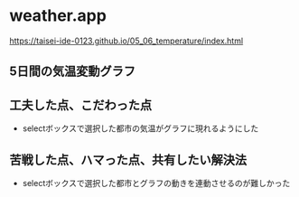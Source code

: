 # weather.app

https://taisei-ide-0123.github.io/05_06_temperature/index.html

## 5日間の気温変動グラフ

## 工夫した点、こだわった点
- selectボックスで選択した都市の気温がグラフに現れるようにした

## 苦戦した点、ハマった点、共有したい解決法
- selectボックスで選択した都市とグラフの動きを連動させるのが難しかった
